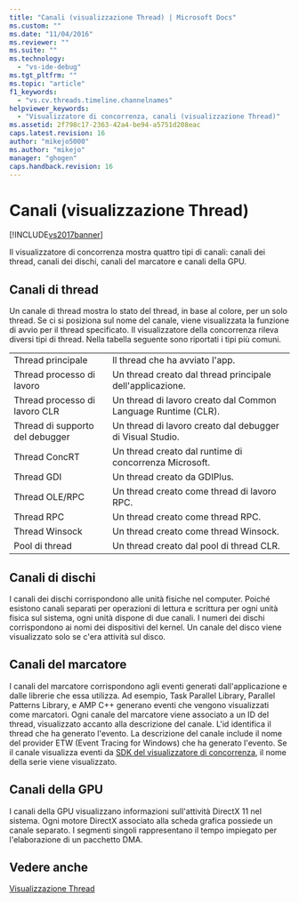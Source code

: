 ```yaml
---
title: "Canali (visualizzazione Thread) | Microsoft Docs"
ms.custom: ""
ms.date: "11/04/2016"
ms.reviewer: ""
ms.suite: ""
ms.technology: 
  - "vs-ide-debug"
ms.tgt_pltfrm: ""
ms.topic: "article"
f1_keywords: 
  - "vs.cv.threads.timeline.channelnames"
helpviewer_keywords: 
  - "Visualizzatore di concorrenza, canali (visualizzazione Thread)"
ms.assetid: 2f798c17-2363-42a4-be94-a5751d208eac
caps.latest.revision: 16
author: "mikejo5000"
ms.author: "mikejo"
manager: "ghogen"
caps.handback.revision: 16
---
```

# Canali (visualizzazione Thread)
[!INCLUDE[vs2017banner](../code-quality/includes/vs2017banner.md)]

Il visualizzatore di concorrenza mostra quattro tipi di canali: canali dei thread, canali dei dischi, canali del marcatore e canali della GPU.  
  
## Canali di thread  
 Un canale di thread mostra lo stato del thread, in base al colore, per un solo thread.  Se ci si posiziona sul nome del canale, viene visualizzata la funzione di avvio per il thread specificato.  Il visualizzatore della concorrenza rileva diversi tipi di thread.  Nella tabella seguente sono riportati i tipi più comuni.  
  
|||  
|-|-|  
|Thread principale|Il thread che ha avviato l'app.|  
|Thread processo di lavoro|Un thread creato dal thread principale dell'applicazione.|  
|Thread processo di lavoro CLR|Un thread di lavoro creato dal Common Language Runtime \(CLR\).|  
|Thread di supporto del debugger|Un thread di lavoro creato dal debugger di Visual Studio.|  
|Thread ConcRT|Un thread creato dal runtime di concorrenza Microsoft.|  
|Thread GDI|Un thread creato da GDIPlus.|  
|Thread OLE\/RPC|Un thread creato come thread di lavoro RPC.|  
|Thread RPC|Un thread creato come thread RPC.|  
|Thread Winsock|Un thread creato come thread Winsock.|  
|Pool di thread|Un thread creato dal pool di thread CLR.|  
  
## Canali di dischi  
 I canali dei dischi corrispondono alle unità fisiche nel computer.  Poiché esistono canali separati per operazioni di lettura e scrittura per ogni unità fisica sul sistema, ogni unità dispone di due canali.  I numeri dei dischi corrispondono ai nomi dei dispositivi del kernel.  Un canale del disco viene visualizzato solo se c'era attività sul disco.  
  
## Canali del marcatore  
 I canali del marcatore corrispondono agli eventi generati dall'applicazione e dalle librerie che essa utilizza.  Ad esempio, Task Parallel Library, Parallel Patterns Library, e AMP C\+\+ generano eventi che vengono visualizzati come marcatori.  Ogni canale del marcatore viene associato a un ID del thread, visualizzato accanto alla descrizione del canale.  L'id identifica il thread che ha generato l'evento.  La descrizione del canale include il nome del provider ETW \(Event Tracing for Windows\) che ha generato l'evento.  Se il canale visualizza eventi da [SDK del visualizzatore di concorrenza](../profiling/concurrency-visualizer-sdk.md), il nome della serie viene visualizzato.  
  
## Canali della GPU  
 I canali della GPU visualizzano informazioni sull'attività DirectX 11 nel sistema.  Ogni motore DirectX associato alla scheda grafica possiede un canale separato.  I segmenti singoli rappresentano il tempo impiegato per l'elaborazione di un pacchetto DMA.  
  
## Vedere anche  
 [Visualizzazione Thread](../profiling/threads-view-parallel-performance.md)
